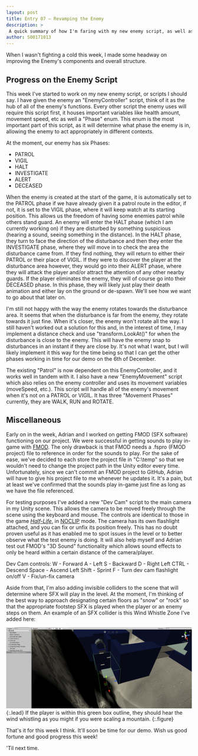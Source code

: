 ```yaml
---
layout: post
title: Entry 07 — Revamping the Enemy
description: >
 A quick summary of how I'm faring with my new enemy script, as well as some other bits and pieces.
author: S00171013
---
```


When I wasn't fighting a cold this week, I made some headway on improving the Enemy's components and overall structure.

## Progress on the Enemy Script

This week I've started to work on my new enemy script, or scripts I should say. I have given the enemy an "EnemyController" script, think of it as the hub of all of the enemy's functions.
 Every other script the enemy uses will require this script first, it houses important variables like health amount, movement speed, etc as well a "Phase" enum. This enum is the most important
 part of this script, as it will determine what phase the enemy is in, allowing the enemy to act appropriately in different contexts.

At the moment, our enemy has six Phases:
*  PATROL
*  VIGIL
*  HALT
*  INVESTIGATE
*  ALERT
*  DECEASED

When the enemy is created at the start of the game, it is automatically set to the PATROL phase if we have already given it a patrol route in the editor, if not, it is set to the VIGIL phase, 
 where it will keep watch at its starting position. This allows us the freedom of having some enemies patrol while others stand guard. An enemy will enter the HALT phase (which I am currently
 working on) if they are disturbed by something suspicious (hearing a sound, seeing something in the distance). In the HALT phase, they turn to face the direction of the disturbance and then
 they enter the INVESTIGATE phase, where they will move in to check the area the disturbance came from. If they find nothing, they will return to either their PATROL or their place of VIGIL.
 If they were to discover the player at the disturbance area however, they would go into their ALERT phase, where they will attack the player and/or attract the attention of any other nearby
 guards. If the player eliminates the enemy, they will of course go into their DECEASED phase. In this phase, they will likely just play their death animation and either lay on the ground or
 de-spawn. We'll see how we want to go about that later on.

I'm still not happy with the way the enemy rotates towards the disturbance area. It seems that when the disturbance is far from the enemy, they rotate towards it just fine. When it's closer,
 the enemy won't rotate all the way. I still haven't worked out a solution for this and, in the interest of time, I may implement a distance check and use "transform.LookAt()" for when the
 disturbance is close to the enemy. This will have the enemy snap to disturbances in an instant if they are close by. It's not what I want, but I will likely implement it this way for the
 time being so that I can get the other phases working in time for our demo on the 6th of December.

The existing "Patrol" is now dependent on this EnemyController, and it works well in tandem with it. I also have a new "EnemyMovement" script which also relies on the enemy controller and
 uses its movement variables (moveSpeed, etc.). This script will handle all of the enemy's movement when it's not on a PATROL or VIGIL. It has three "Movement Phases" currently, they are 
 WALK, RUN and ROTATE.

## Miscellaneous

Early on in the week, Adrian and I worked on getting FMOD (SFX software) functioning on our project. We were successful in getting sounds to play in-game with [FMOD](https://en.wikipedia.org/wiki/FMOD).
 The only drawback is that FMOD needs a .fspro (FMOD project) file to reference in order for the sounds to play. For the sake of ease, we've decided to each store the project file in "C:\temp" so that
 we wouldn't need to change the project path in the Unity editor every time. Unfortunately, since we can't commit an FMOD project to GitHub, Adrian will have to give his project file to me whenever he
 updates it. It's a pain, but at least we've confirmed that the sounds play in-game just fine as long as we have the file referenced.

For testing purposes I've added a new "Dev Cam" script to the main camera in my Unity scene. This allows the camera to be moved freely through the scene using the keyboard and mouse. The controls are
 identical to those in the game [_Half-Life_](https://en.wikipedia.org/wiki/Half-Life_(video_game)), in [NOCLIP](https://www.youtube.com/watch?v=pxezy-OPWMg) mode. The camera has its own flashlight 
 attached, and you can fix or unfix its position freely. This has no doubt proven useful as it has enabled me to spot issues in the level or to better observe what the test enemy is doing. It will 
 also help myself and Adrian test out FMOD's "3D Sound" functionality which allows sound effects to only be heard within a certain distance of the camera/player. 

Dev Cam controls:
W - Forward
A - Left
S - Backward
D - Right
Left CTRL - Descend
Space - Ascend
Left Shift - Sprint
F - Turn dev cam flashlight on/off
V - Fix/un-fix camera

Aside from that, I'm also adding invisible colliders to the scene that will determine where SFX will play in the level. At the moment, I'm thinking of the best way to approach designating certain floors
 as "snow" or "rock" so that the appropriate footstep SFX is played when the player or an enemy steps on them. An example of an SFX collider is this Wind Whistle Zone I've added here:

![Wind Whistle Zone](/assets/img/concept_art/jack/screenshots/sfx_collider_example.png){:.lead}
If the player is within this green box outline, they should hear the wind whistling as you might if you were scaling a mountain. 
{:.figure}

That's it for this week I think. It'll soon be time for our demo. Wish us good fortune and good progress this week!

'Til next time.
